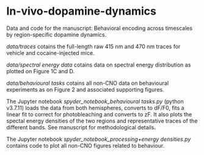 # In-vivo-dopamine-dynamics
Data and code for the manuscript: Behavioral encoding across timescales by region-specific dopamine dynamics.

*data/traces* cotains the full-length raw 415 nm and 470 nm traces for vehicle and cocaine-injected mice.

*data/spectral energy data* cotains data on spectral energy distribution as plotted on Figure 1C and D.

*data/behavioural tasks* cotains all non-CNO data on behavioural experiments as on Figure 2 and associated supporting figures.

The Jupyter notebook *spyder_notebook_behavioural tasks.py* (python v3.7.11) loads the data from both hemispheres, converts to dF/F0, fits a linear fit to correct for photobleaching and converts to zF. It also plots the spectal energy densities of the two regions and representative traces of the different bands. See manuscript for methodological details.

The Jupyter notebook *spyder_notebook_processing+energy densities.py* contains code to plot all non-CNO figures related to behaviour.

